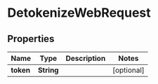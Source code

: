 
# DetokenizeWebRequest

## Properties
Name | Type | Description | Notes
------------ | ------------- | ------------- | -------------
**token** | **String** |  |  [optional]



